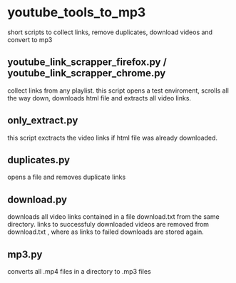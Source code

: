 # youtube_tools_to_mp3
short scripts to collect links, remove duplicates, download videos and convert to mp3

## youtube_link_scrapper_firefox.py / youtube_link_scrapper_chrome.py
collect links from any playlist. this script opens a test enviroment, scrolls all the way down, downloads html file and extracts all video links.

## only_extract.py
this script exctracts the video links if html file was already downloaded.

## duplicates.py
opens a file and removes duplicate links

## download.py
downloads all video links contained in a file download.txt from the same directory. links to successfuly downloaded videos are removed from download.txt , where as links to failed downloads are stored again.

## mp3.py
converts all .mp4 files in a directory to .mp3 files
